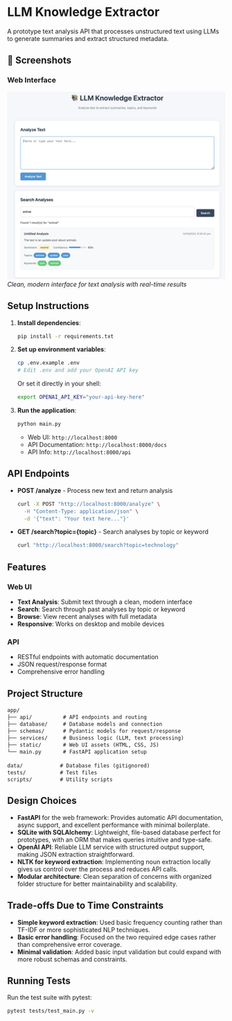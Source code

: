 # LLM Knowledge Extractor

A prototype text analysis API that processes unstructured text using LLMs to generate summaries and extract structured
metadata.

## 📸 Screenshots

### Web Interface

![LLM Knowledge Extractor UI](./docs/screenshot-ui.png)
*Clean, modern interface for text analysis with real-time results*

## Setup Instructions

1. **Install dependencies**:
   ```bash
   pip install -r requirements.txt
   ```

2. **Set up environment variables**:
   ```bash
   cp .env.example .env
   # Edit .env and add your OpenAI API key
   ```

   Or set it directly in your shell:
   ```bash
   export OPENAI_API_KEY="your-api-key-here"
   ```

3. **Run the application**:
   ```bash
   python main.py
   ```
    - Web UI: `http://localhost:8000`
    - API Documentation: `http://localhost:8000/docs`
    - API Info: `http://localhost:8000/api`

## API Endpoints

- **POST /analyze** - Process new text and return analysis
  ```bash
  curl -X POST "http://localhost:8000/analyze" \
    -H "Content-Type: application/json" \
    -d '{"text": "Your text here..."}'
  ```

- **GET /search?topic={topic}** - Search analyses by topic or keyword
  ```bash
  curl "http://localhost:8000/search?topic=technology"
  ```

## Features

### Web UI

- **Text Analysis**: Submit text through a clean, modern interface
- **Search**: Search through past analyses by topic or keyword
- **Browse**: View recent analyses with full metadata
- **Responsive**: Works on desktop and mobile devices

### API

- RESTful endpoints with automatic documentation
- JSON request/response format
- Comprehensive error handling

## Project Structure

```
app/
├── api/          # API endpoints and routing
├── database/     # Database models and connection
├── schemas/      # Pydantic models for request/response
├── services/     # Business logic (LLM, text processing)
├── static/       # Web UI assets (HTML, CSS, JS)
└── main.py       # FastAPI application setup

data/            # Database files (gitignored)
tests/           # Test files
scripts/         # Utility scripts
```

## Design Choices

- **FastAPI** for the web framework: Provides automatic API documentation, async support, and excellent performance with
  minimal boilerplate.
- **SQLite with SQLAlchemy**: Lightweight, file-based database perfect for prototypes, with an ORM that makes queries
  intuitive and type-safe.
- **OpenAI API**: Reliable LLM service with structured output support, making JSON extraction straightforward.
- **NLTK for keyword extraction**: Implementing noun extraction locally gives us control over the process and reduces
  API calls.
- **Modular architecture**: Clean separation of concerns with organized folder structure for better maintainability and
  scalability.

## Trade-offs Due to Time Constraints

- **Simple keyword extraction**: Used basic frequency counting rather than TF-IDF or more sophisticated NLP techniques.
- **Basic error handling**: Focused on the two required edge cases rather than comprehensive error coverage.
- **Minimal validation**: Added basic input validation but could expand with more robust schemas and constraints.

## Running Tests

Run the test suite with pytest:

```bash
pytest tests/test_main.py -v
```
